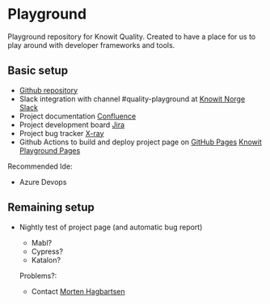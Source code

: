 # Playground
Playground repository for Knowit Quality. Created to have a place for us to play around with developer frameworks and tools.

## Basic setup
- [Github repository](https://github.com/Knowit-Quality/Playground)
- Slack integration with channel #quality-playground at [Knowit Norge Slack](https://knowitnorge.slack.com)
- Project documentation [Confluence](https://knowitquality.atlassian.net)
- Project development board [Jira](https://knowitquality.atlassian.net)
- Project bug tracker [X-ray](https://knowitquality.atlassian.net)
- Github Actions to build and deploy project page on [GitHub Pages](https://pages.github.com/) [Knowit Playground Pages](https://knowit-quality.github.io/Playground/)

Recommended Ide:
+ Azure Devops
## Remaining setup
- Nightly test of project page (and automatic bug report)
  - Mabl?
  - Cypress?
  - Katalon?

  Problems?:
  + Contact [Morten Hagbartsen](mailto:morten.hagbartsen@knowit.no)